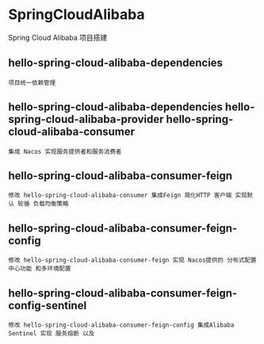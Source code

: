 # SpringCloudAlibaba
Spring Cloud Alibaba 项目搭建


## hello-spring-cloud-alibaba-dependencies
    项目统一依赖管理
    
## hello-spring-cloud-alibaba-dependencies hello-spring-cloud-alibaba-provider hello-spring-cloud-alibaba-consumer
    集成 Nacos 实现服务提供者和服务消费者
        
## hello-spring-cloud-alibaba-consumer-feign
    修改 hello-spring-cloud-alibaba-consumer 集成Feign 简化HTTP 客户端 实现默认 轮循 负载均衡策略
        
## hello-spring-cloud-alibaba-consumer-feign-config
    修改 hello-spring-cloud-alibaba-consumer-feign 实现 Nacos提供的 分布式配置中心功能 和多环境配置
        
## hello-spring-cloud-alibaba-consumer-feign-config-sentinel
    修改 hello-spring-cloud-alibaba-consumer-feign-config 集成Alibaba Sentinel 实现 服务熔断 以及 
